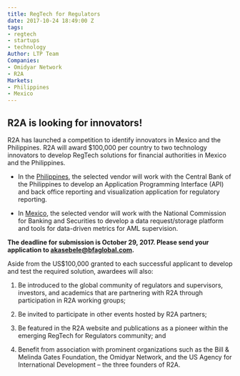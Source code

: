 ```yaml
---
title: RegTech for Regulators
date: 2017-10-24 18:49:00 Z
tags:
- regtech
- startups
- technology
Author: LTP Team
Companies:
- Omidyar Network
- R2A
Markets:
- Philippines
- Mexico
---
```


## R2A is looking for innovators!

R2A has launched a competition to identify innovators in Mexico and the Philippines. R2A will award $100,000 per country to two technology innovators to develop RegTech solutions for financial authorities in Mexico and the Philippines.

* In the [Philippines](https://www.r2accelerator.org/r2acompetitions-philippines/), the selected vendor will work with the Central Bank of the Philippines to develop an Application Programming Interface (API) and back office reporting and visualization application for regulatory reporting.

* In [Mexico](https://www.r2accelerator.org/r2acompetitions-mexico/), the selected vendor will work with the National Commission for Banking and Securities to develop a data request/storage platform and tools for data-driven metrics for AML supervision.

**The deadline for submission is October 29, 2017. Please send your application to [akasebele@bfaglobal.com](mailto:akasebele@bfaglobal.com).**

Aside from the US$100,000 granted to each successful applicant to develop and test the required solution, awardees will also:

1. Be introduced to the global community of regulators and supervisors, investors, and academics that are partnering with R2A through participation in R2A working groups;

2. Be invited to participate in other events hosted by R2A partners;

3. Be featured in the R2A website and publications as a pioneer within the emerging RegTech for Regulators community; and

4. Benefit from association with prominent organizations such as the Bill & Melinda Gates Foundation, the Omidyar Network, and the US Agency for International Development – the three founders of R2A.